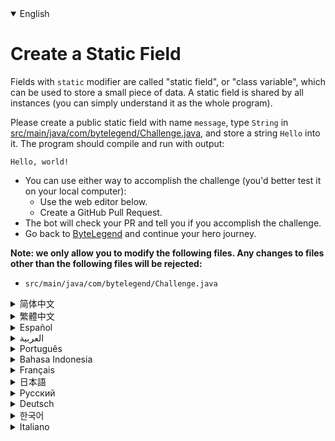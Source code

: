 <details open='true'>
<summary>English</summary>

# Create a Static Field

Fields with `static` modifier are called "static field", or "class variable", which can be used
to store a small piece of data. A static field is shared by all instances (you can simply understand
it as the whole program).

Please create a public static field with name `message`, type `String` in [src/main/java/com/bytelegend/Challenge.java](https://github.com/ByteLegendQuest/java-create-static-field/blob/main/src/main/java/com/bytelegend/Challenge.java),
and store a string `Hello` into it. The program should compile and run with output:

```
Hello, world!
```

- You can use either way to accomplish the challenge (you'd better test it on your local computer):
  - Use the web editor below.
  - Create a GitHub Pull Request.
- The bot will check your PR and tell you if you accomplish the challenge.
- Go back to [ByteLegend](https://bytelegend.com) and continue your hero journey.


**Note: we only allow you to modify the following files.
Any changes to files other than the following files will be rejected:**

- `src/main/java/com/bytelegend/Challenge.java`
</details>

<details>
<summary>简体中文</summary>

# 创建第一个<ruby>静态字段<rt>Static Field</rt></ruby>

由`static`修饰的字段称为<ruby>静态字段<rt>Static Field</rt></ruby>，可以用来存储一小段数据，
被类的所有实例（你可以暂时理解成整个程序）所共享。

请在[src/main/java/com/bytelegend/Challenge.java](https://github.com/ByteLegendQuest/java-create-static-field/blob/main/src/main/java/com/bytelegend/Challenge.java)中创建一个名为`message`、类型为`String`的<ruby>公开<rt>public</rt></ruby>静态字段并存储字符串`Hello`，
使得程序通过编译，且运行输出：

```
Hello, world!
```

- 你可以使用任意一种方法完成挑战（最好先在自己的本地电脑上测试通过）：
  - 使用下面的网页编辑器。
  - 创建一个GitHub Pull Request。
- 机器人将会检查你的回答，告诉你是否通过了挑战。
- 回到[字节传说](https://bytelegend.com)，然后继续你的英雄旅程。


**注意：我们只允许您修改以下文件，任何对其他文件的修改都会被拒绝：**

- `src/main/java/com/bytelegend/Challenge.java`
</details>

<details>
<summary>繁體中文</summary>

<h1>創建靜態字段</h1><p>帶有<code class="notranslate">static</code>修飾符的字段稱為“靜態字段”，或“類變量”，可用於存儲一小段數據。所有實例共享一個靜態字段（您可以簡單地將其理解為整個程序）。</p><p> <code class="notranslate">message</code>的公共靜態字段，在<a href="https://github.com/ByteLegendQuest/java-create-static-field/blob/main/src/main/java/com/bytelegend/Challenge.java" target="_blank">src/main/java/com/bytelegend/Challenge.java 中</a>鍵入<code class="notranslate">String</code> ，並將字符串<code class="notranslate">Hello</code>存儲到其中。該程序應編譯並運行並輸出：</p><pre class="notranslate"><code class="notranslate">Hello, world!
</code></pre><ul><li>您可以使用任何一種方式來完成挑戰（最好在本地計算機上進行測試）：<ul><li>使用下面的網絡編輯器。</li><li>創建 GitHub 拉取請求。</li></ul></li><li>機器人將檢查您的 PR 並告訴您是否完成了挑戰。</li><li>回到<a href="https://bytelegend.com" target="_blank">ByteLegend</a> ，繼續你的英雄之旅。</li></ul><p><strong>注意：我們只允許您修改以下文件。對以下文件以外的文件的任何更改都將被拒絕：</strong></p><ul><li> <code class="notranslate">src/main/java/com/bytelegend/Challenge.java</code></li></ul></details>

<details>
<summary>Español</summary>

<h1>Crear un campo estático</h1><p> Los campos con <code class="notranslate">static</code> se denominan &quot;campo estático&quot; o &quot;variable de clase&quot;, que se puede utilizar para almacenar una pequeña parte de los datos. Todas las instancias comparten un campo estático (simplemente puede entenderlo como el programa completo).</p><p> Cree un campo estático público con el nombre del <code class="notranslate">message</code> , escriba <code class="notranslate">String</code> en <a href="https://github.com/ByteLegendQuest/java-create-static-field/blob/main/src/main/java/com/bytelegend/Challenge.java" target="_blank">src / main / java / com / bytelegend / Challenge.java</a> y almacene una cadena <code class="notranslate">Hello</code> en él. El programa debe compilarse y ejecutarse con la salida:</p><pre class="notranslate"><code class="notranslate">Hello, world!
</code></pre><ul><li>Puede usar cualquiera de las dos formas para lograr el desafío (será mejor que lo pruebe en su computadora local):<ul><li> Utilice el editor web a continuación.</li><li> Cree una solicitud de extracción de GitHub.</li></ul></li><li> El bot comprobará tus relaciones públicas y te dirá si logras el desafío.</li><li> Vuelve a <a href="https://bytelegend.com" target="_blank">ByteLegend</a> y continúa tu viaje de héroe.</li></ul><p> <strong>Nota: solo le permitimos modificar los siguientes archivos. Se rechazará cualquier cambio en archivos que no sean los siguientes:</strong></p><ul><li> <code class="notranslate">src/main/java/com/bytelegend/Challenge.java</code></li></ul></details>

<details>
<summary>العربية</summary>

<h1 style=";text-align:right;direction:rtl">قم بإنشاء حقل ثابت</h1><p style=";text-align:right;direction:rtl"> الحقول ذات <code class="notranslate">static</code> تسمى &quot;الحقل الثابت&quot; أو &quot;متغير الفئة&quot; ، والذي يمكن استخدامه لتخزين جزء صغير من البيانات. تتم مشاركة حقل ثابت من قبل جميع المثيلات (يمكنك ببساطة فهمه على أنه البرنامج بأكمله).</p><p style=";text-align:right;direction:rtl"> يرجى إنشاء حقل ثابت عام مع <code class="notranslate">message</code> الاسم ، واكتب <code class="notranslate">String</code> في <a href="https://github.com/ByteLegendQuest/java-create-static-field/blob/main/src/main/java/com/bytelegend/Challenge.java" target="_blank">src / main / java / com / bytelegend / Challenge.java</a> ، وتخزين سلسلة <code class="notranslate">Hello</code> بها. يجب أن يترجم البرنامج ويعمل مع الإخراج:</p><pre class="notranslate" style=";text-align:right;direction:rtl"> <code class="notranslate">Hello, world!
</code></pre><ul style=";text-align:right;direction:rtl"><li style=";text-align:right;direction:rtl">يمكنك استخدام أي من الطريقتين لإنجاز التحدي (من الأفضل اختباره على جهاز الكمبيوتر المحلي الخاص بك):<ul style=";text-align:right;direction:rtl"><li style=";text-align:right;direction:rtl"> استخدم محرر الويب أدناه.</li><li style=";text-align:right;direction:rtl"> إنشاء طلب سحب على GitHub.</li></ul></li><li style=";text-align:right;direction:rtl"> سيتحقق الروبوت من العلاقات العامة الخاصة بك ويخبرك إذا أنجزت التحدي.</li><li style=";text-align:right;direction:rtl"> ارجع إلى <a href="https://bytelegend.com" target="_blank">ByteLegend وتابع</a> رحلة بطلك.</li></ul><p style=";text-align:right;direction:rtl"> <strong>ملاحظة: نسمح لك فقط بتعديل الملفات التالية. سيتم رفض أي تغييرات يتم إجراؤها على الملفات بخلاف الملفات التالية:</strong></p><ul style=";text-align:right;direction:rtl"><li style=";text-align:right;direction:rtl"> <code class="notranslate">src/main/java/com/bytelegend/Challenge.java</code></li></ul></details>

<details>
<summary>Português</summary>

<h1>Crie um campo estático</h1><p> Os campos com <code class="notranslate">static</code> são chamados de &quot;campo estático&quot; ou &quot;variável de classe&quot;, que podem ser usados para armazenar uma pequena parte dos dados. Um campo estático é compartilhado por todas as instâncias (você pode simplesmente entendê-lo como o programa inteiro).</p><p> Crie um campo estático público com <code class="notranslate">message</code> nome, digite <code class="notranslate">String</code> em <a href="https://github.com/ByteLegendQuest/java-create-static-field/blob/main/src/main/java/com/bytelegend/Challenge.java" target="_blank">src / main / java / com / bytelegend / Challenge.java</a> e armazene nele <code class="notranslate">Hello</code> O programa deve ser compilado e executado com a saída:</p><pre class="notranslate"><code class="notranslate">Hello, world!
</code></pre><ul><li>Você pode usar qualquer uma das formas para cumprir o desafio (é melhor você testá-lo em seu computador local):<ul><li> Use o editor da web abaixo.</li><li> Crie uma solicitação pull do GitHub.</li></ul></li><li> O bot verificará seu PR e lhe dirá se você cumpriu o desafio.</li><li> Volte para <a href="https://bytelegend.com" target="_blank">ByteLegend</a> e continue sua jornada de herói.</li></ul><p> <strong>Nota: nós apenas permitimos que você modifique os seguintes arquivos. Quaisquer alterações em arquivos que não sejam os seguintes serão rejeitadas:</strong></p><ul><li> <code class="notranslate">src/main/java/com/bytelegend/Challenge.java</code></li></ul></details>

<details>
<summary>Bahasa Indonesia</summary>

<h1>Buat Medan Statis</h1><p> Bidang dengan <code class="notranslate">static</code> disebut &quot;bidang statis&quot;, atau &quot;variabel kelas&quot;, yang dapat digunakan untuk menyimpan sebagian kecil data. Bidang statis dibagikan oleh semua instance (Anda cukup memahaminya sebagai keseluruhan program).</p><p> Silakan buat bidang statis publik dengan nama <code class="notranslate">message</code> , ketik <code class="notranslate">String</code> di <a href="https://github.com/ByteLegendQuest/java-create-static-field/blob/main/src/main/java/com/bytelegend/Challenge.java" target="_blank">src/main/Java/com/bytelegend/Challenge.java</a> , dan simpan string <code class="notranslate">Hello</code> ke dalamnya. Program harus dikompilasi dan dijalankan dengan output:</p><pre class="notranslate"><code class="notranslate">Hello, world!
</code></pre><ul><li>Anda dapat menggunakan salah satu cara untuk menyelesaikan tantangan (sebaiknya Anda mengujinya di komputer lokal Anda):<ul><li> Gunakan editor web di bawah ini.</li><li> Buat Permintaan Tarik GitHub.</li></ul></li><li> Bot akan memeriksa PR Anda dan memberi tahu Anda jika Anda menyelesaikan tantangan.</li><li> Kembali ke <a href="https://bytelegend.com" target="_blank">ByteLegend</a> dan lanjutkan perjalanan pahlawan Anda.</li></ul><p> <strong>Catatan: kami hanya mengizinkan Anda untuk mengubah file berikut. Setiap perubahan pada file selain file berikut akan ditolak:</strong></p><ul><li> <code class="notranslate">src/main/java/com/bytelegend/Challenge.java</code></li></ul></details>

<details>
<summary>Français</summary>

<h1>Créer un champ statique</h1><p> Les champs avec <code class="notranslate">static</code> sont appelés &quot;champ statique&quot; ou &quot;variable de classe&quot;, qui peuvent être utilisés pour stocker un petit morceau de données. Un champ statique est partagé par toutes les instances (vous pouvez simplement le comprendre comme l&#39;ensemble du programme).</p><p> Veuillez créer un champ statique public avec le nom <code class="notranslate">message</code> , tapez <code class="notranslate">String</code> dans <a href="https://github.com/ByteLegendQuest/java-create-static-field/blob/main/src/main/java/com/bytelegend/Challenge.java" target="_blank">src/main/java/com/bytelegend/Challenge.java</a> et stockez une chaîne <code class="notranslate">Hello</code> dedans. Le programme doit compiler et s&#39;exécuter avec la sortie :</p><pre class="notranslate"><code class="notranslate">Hello, world!
</code></pre><ul><li>Vous pouvez utiliser l&#39;une ou l&#39;autre manière pour relever le défi (vous feriez mieux de le tester sur votre ordinateur local) :<ul><li> Utilisez l&#39;éditeur Web ci-dessous.</li><li> Créez une demande d&#39;extraction GitHub.</li></ul></li><li> Le bot vérifiera votre PR et vous dira si vous réussissez le défi.</li><li> Retournez à <a href="https://bytelegend.com" target="_blank">ByteLegend</a> et continuez votre voyage de héros.</li></ul><p> <strong>Remarque : nous vous permettons uniquement de modifier les fichiers suivants. Toute modification apportée aux fichiers autres que les fichiers suivants sera rejetée :</strong></p><ul><li> <code class="notranslate">src/main/java/com/bytelegend/Challenge.java</code></li></ul></details>

<details>
<summary>日本語</summary>

<h1>静的フィールドを作成する</h1><p><code class="notranslate">static</code>修飾子を持つフィールドは「静的フィールド」または「クラス変数」と呼ばれ、小さなデータを格納するために使用できます。静的フィールドはすべてのインスタンスで共有されます（プログラム全体として簡単に理解できます）。</p><p>名前とパブリック静的フィールドを作成してください<code class="notranslate">message</code> 、タイプ<code class="notranslate">String</code>で<a href="https://github.com/ByteLegendQuest/java-create-static-field/blob/main/src/main/java/com/bytelegend/Challenge.java" target="_blank">のsrc /メイン/ javaの/ COM / bytelegend / Challenge.java</a> 、および文字列の保管<code class="notranslate">Hello</code>そこに。プログラムはコンパイルされ、出力とともに実行される必要があります。</p><pre class="notranslate"><code class="notranslate">Hello, world!
</code></pre><ul><li>どちらの方法でもチャレンジを達成できます（ローカルコンピューターでテストすることをお勧めします）。<ul><li>以下のWebエディタを使用してください。</li><li> GitHubプルリクエストを作成します。</li></ul></li><li>ボットはPRをチェックし、チャレンジを達成したかどうかを通知します。</li><li> <a href="https://bytelegend.com" target="_blank">ByteLegendに</a>戻り、ヒーローの旅を続けてください。</li></ul><p><strong>注：変更できるのは次のファイルのみです。次のファイル以外のファイルへの変更は拒否されます。</strong></p><ul><li> <code class="notranslate">src/main/java/com/bytelegend/Challenge.java</code></li></ul></details>

<details>
<summary>Русский</summary>

<h1>Создать статическое поле</h1><p> Поля со <code class="notranslate">static</code> модификатором называются «статическим полем» или «переменной класса», которые могут использоваться для хранения небольшого фрагмента данных. Статическое поле используется всеми экземплярами (вы можете просто понимать его как всю программу).</p><p> Создайте общедоступное статическое поле с именем <code class="notranslate">message</code> , введите <code class="notranslate">String</code> в <a href="https://github.com/ByteLegendQuest/java-create-static-field/blob/main/src/main/java/com/bytelegend/Challenge.java" target="_blank">src / main / java / com / bytelegend / Challenge.java</a> и сохраните в нем строку <code class="notranslate">Hello</code> . Программа должна скомпилироваться и запуститься с выводом:</p><pre class="notranslate"><code class="notranslate">Hello, world!
</code></pre><ul><li>Вы можете использовать любой способ решения задачи (лучше протестируйте его на своем локальном компьютере):<ul><li> Воспользуйтесь веб-редактором ниже.</li><li> Создайте запрос на извлечение GitHub.</li></ul></li><li> Бот проверит ваш PR и скажет, справитесь ли вы с задачей.</li><li> Вернитесь в <a href="https://bytelegend.com" target="_blank">ByteLegend</a> и продолжите свой путь героя.</li></ul><p> <strong>Примечание: мы разрешаем вам изменять только следующие файлы. Любые изменения в файлах, кроме следующих, будут отклонены:</strong></p><ul><li> <code class="notranslate">src/main/java/com/bytelegend/Challenge.java</code></li></ul></details>

<details>
<summary>Deutsch</summary>

<h1>Erstellen Sie ein statisches Feld</h1><p> Felder mit <code class="notranslate">static</code> Modifikator werden als &quot;statisches Feld&quot; oder &quot;Klassenvariable&quot; bezeichnet und können zum Speichern kleiner Datenmengen verwendet werden. Ein statisches Feld wird von allen Instanzen gemeinsam genutzt (Sie können es einfach als das gesamte Programm verstehen).</p><p> Bitte erstellen Sie ein öffentliches statisches Feld mit dem Namen <code class="notranslate">message</code> , geben Sie <code class="notranslate">String</code> in <a href="https://github.com/ByteLegendQuest/java-create-static-field/blob/main/src/main/java/com/bytelegend/Challenge.java" target="_blank">src/main/java/com/bytelegend/Challenge.java ein</a> und speichern Sie einen String <code class="notranslate">Hello</code> darin. Das Programm sollte mit der Ausgabe kompiliert und ausgeführt werden:</p><pre class="notranslate"><code class="notranslate">Hello, world!
</code></pre><ul><li>Sie können die Herausforderung auf beide Arten meistern (am besten testen Sie sie auf Ihrem lokalen Computer):<ul><li> Verwenden Sie den untenstehenden Web-Editor.</li><li> Erstellen Sie eine GitHub-Pull-Anfrage.</li></ul></li><li> Der Bot überprüft Ihre PR und teilt Ihnen mit, ob Sie die Herausforderung meistern.</li><li> Gehen Sie zurück zu <a href="https://bytelegend.com" target="_blank">ByteLegend</a> und setzen Sie Ihre Heldenreise fort.</li></ul><p> <strong>Hinweis: Wir erlauben Ihnen nur, die folgenden Dateien zu ändern. Alle Änderungen an Dateien, die nicht die folgenden Dateien sind, werden abgelehnt:</strong></p><ul><li> <code class="notranslate">src/main/java/com/bytelegend/Challenge.java</code></li></ul></details>

<details>
<summary>한국어</summary>

<h1>정적 필드 만들기</h1><p> <code class="notranslate">static</code> 수정자가 있는 필드를 &quot;정적 필드&quot; 또는 &quot;클래스 변수&quot;라고 하며 작은 데이터 조각을 저장하는 데 사용할 수 있습니다. 정적 필드는 모든 인스턴스에서 공유됩니다(단순히 전체 프로그램으로 이해할 수 있음).</p><p> <code class="notranslate">message</code> 라는 이름의 공개 정적 필드를 만들고 <a href="https://github.com/ByteLegendQuest/java-create-static-field/blob/main/src/main/java/com/bytelegend/Challenge.java" target="_blank">src/main/java/com/bytelegend/Challenge.java에</a> <code class="notranslate">String</code> 을 입력하고 여기에 <code class="notranslate">Hello</code> 문자열을 저장하세요. 프로그램은 다음과 같이 컴파일 및 실행되어야 합니다.</p><pre class="notranslate"><code class="notranslate">Hello, world!
</code></pre><ul><li>두 가지 방법 중 하나를 사용하여 도전 과제를 수행할 수 있습니다(로컬 컴퓨터에서 테스트하는 것이 좋습니다).<ul><li> 아래 웹 편집기를 사용하십시오.</li><li> GitHub 풀 요청을 만듭니다.</li></ul></li><li> 봇은 PR을 확인하고 도전 과제를 달성했는지 알려줍니다.</li><li> <a href="https://bytelegend.com" target="_blank">ByteLegend로</a> 돌아가 영웅 여정을 계속하세요.</li></ul><p> <strong>참고: 다음 파일만 수정할 수 있습니다. 다음 파일 이외의 파일에 대한 모든 변경 사항은 거부됩니다.</strong></p><ul><li> <code class="notranslate">src/main/java/com/bytelegend/Challenge.java</code></li></ul></details>

<details>
<summary>Italiano</summary>

<h1>Crea un campo statico</h1><p> I campi con <code class="notranslate">static</code> sono chiamati &quot;campo statico&quot; o &quot;variabile di classe&quot;, che può essere utilizzato per memorizzare una piccola parte di dati. Un campo statico è condiviso da tutte le istanze (puoi semplicemente capirlo come l&#39;intero programma).</p><p> Si prega di creare un campo statico pubblico con nome <code class="notranslate">message</code> , digitare <code class="notranslate">String</code> in <a href="https://github.com/ByteLegendQuest/java-create-static-field/blob/main/src/main/java/com/bytelegend/Challenge.java" target="_blank">src/main/java/com/bytelegend/Challenge.java</a> e memorizzare una stringa <code class="notranslate">Hello</code> in esso. Il programma dovrebbe essere compilato ed eseguito con l&#39;output:</p><pre class="notranslate"><code class="notranslate">Hello, world!
</code></pre><ul><li>Puoi utilizzare entrambi i modi per completare la sfida (farai meglio a testarlo sul tuo computer locale):<ul><li> Usa l&#39;editor web qui sotto.</li><li> Crea una richiesta pull GitHub.</li></ul></li><li> Il bot controllerà il tuo PR e ti dirà se hai portato a termine la sfida.</li><li> Torna su <a href="https://bytelegend.com" target="_blank">ByteLegend</a> e continua il tuo viaggio da eroe.</li></ul><p> <strong>Nota: ti permettiamo di modificare solo i seguenti file. Qualsiasi modifica ai file diversi dai seguenti file verrà rifiutata:</strong></p><ul><li> <code class="notranslate">src/main/java/com/bytelegend/Challenge.java</code></li></ul></details>
